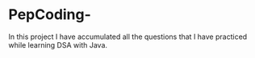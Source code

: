 # PepCoding-
In this project I have accumulated all the questions that I have practiced while learning DSA with Java.
